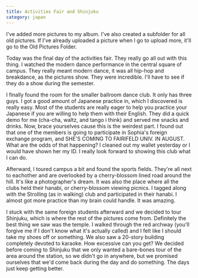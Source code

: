 ```yaml
---
title: Activities Fair and Shinjuku
category: japan
---
```

I've added more pictures to my album. I've also created a subfolder for all old pictures. If I've already uploaded a picture when I go to upload more, it'll go to the Old Pictures Folder.

Today was the final day of the activities fair. They really go all out with this thing. I watched the modern dance performance in the central square of campus. They really meant modern dance, it was all hip-hop and breakdance, as the pictures show. They were incredible. I'll have to see if they do a show during the semester.

I finally found the room for the smaller ballroom dance club. It only has three guys. I got a good amount of Japanese practice in, which I discovered is really easy. Most of the students are really eager to help you practice your Japanese if you are willing to help them with their English. They did a quick demo for me (cha-cha, waltz, and tango i think) and served me snacks and drinks. Now, brace yourselves cause this is the weirdest part. I found out that one of the members is going to participate in Sophia's foreign exchange program, and SHE'S COMING TO FAIRIFELD UNIV. IN AUGUST. What are the odds of that happening? I cleaned out my wallet yesterday or I would have shown her my ID. I really look forward to showing this club what I can do.

Afterward, I toured campus a bit and found the sports fields. They're all next to eachother and are overlooked by a cherry-blossom lined road around the hill. It's like a photographer's dream. It was also the place where all the clubs held their hanabi, or cherry-blossom viewing picnics. I tagged along with the Strolling (as in walking) club and participated in their hanabi. I almost got more practice than my brain could handle. It was amazing.

I stuck with the same foreign students afterward and we decided to tour Shinjuku, which is where the rest of the pictures come from. Definitely the best thing we saw was the temple. I walked through the red archway (you'll forgive me if I don't know what it's actually called) and I felt like I should take my shoes off or something. We also saw a 20-story building completely devoted to karaoke. How excessive can you get? We decided before coming to Shinjuku that we only wanted a bare-bones tour of the area around the station, so we didn't go in anywhere, but we promised ourselves that we'd come back during the day and do something. The days just keep getting better.
